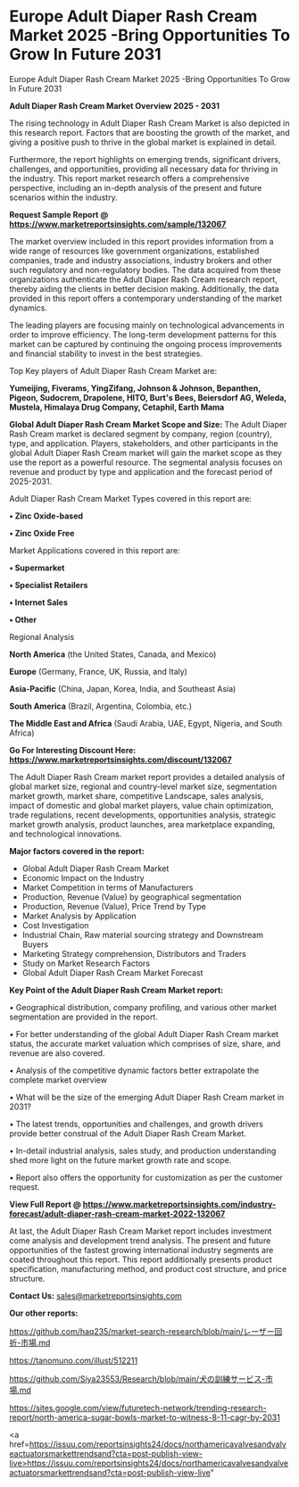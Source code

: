 # Europe Adult Diaper Rash Cream Market 2025 -Bring Opportunities To Grow In Future 2031
Europe Adult Diaper Rash Cream Market 2025 -Bring Opportunities To Grow In Future 2031

<Strong> Adult Diaper Rash Cream Market Overview 2025 - 2031</strong>

The rising technology in Adult Diaper Rash Cream Market is also depicted in this research report. Factors that are boosting the growth of the market, and giving a positive push to thrive in the global market is explained in detail.

Furthermore, the report highlights on emerging trends, significant drivers, challenges, and opportunities, providing all necessary data for thriving in the industry. This report market research offers a comprehensive perspective, including an in-depth analysis of the present and future scenarios within the industry.

<strong>Request Sample Report @ <a href=https://www.marketreportsinsights.com/sample/132067>https://www.marketreportsinsights.com/sample/132067</a></strong>

The market overview included in this report provides information from a wide range of resources like government organizations, established companies, trade and industry associations, industry brokers and other such regulatory and non-regulatory bodies. The data acquired from these organizations authenticate the Adult Diaper Rash Cream research report, thereby aiding the clients in better decision making. Additionally, the data provided in this report offers a contemporary understanding of the market dynamics.

The leading players are focusing mainly on technological advancements in order to improve efficiency. The long-term development patterns for this market can be captured by continuing the ongoing process improvements and financial stability to invest in the best strategies.

Top Key players of Adult Diaper Rash Cream Market are:

<strong>Yumeijing, Fiverams, YingZifang, Johnson & Johnson, Bepanthen, Pigeon, Sudocrem, Drapolene, HITO, Burt's Bees, Beiersdorf AG, Weleda, Mustela, Himalaya Drug Company, Cetaphil, Earth Mama</strong>

<strong><b>Global Adult Diaper Rash Cream Market Scope and Size:</b></strong>
The Adult Diaper Rash Cream market is declared segment by company, region (country), type, and application. Players, stakeholders, and other participants in the global Adult Diaper Rash Cream market will gain the market scope as they use the report as a powerful resource. The segmental analysis focuses on revenue and product by type and application and the forecast period of 2025-2031.

Adult Diaper Rash Cream Market Types covered in this report are:

<strong>• Zinc Oxide-based

• Zinc Oxide Free</strong>

Market Applications covered in this report are:

<strong>• Supermarket

• Specialist Retailers

• Internet Sales

• Other</strong> 

Regional Analysis

<strong>North America</strong> (the United States, Canada, and Mexico)

<strong>Europe</strong> (Germany, France, UK, Russia, and Italy)

<strong>Asia-Pacific</strong> (China, Japan, Korea, India, and Southeast Asia)

<strong>South America</strong> (Brazil, Argentina, Colombia, etc.)

<strong>The Middle East and Africa</strong> (Saudi Arabia, UAE, Egypt, Nigeria, and South Africa)

<strong>Go For Interesting Discount Here: <a href=https://www.marketreportsinsights.com/discount/132067>https://www.marketreportsinsights.com/discount/132067</a></strong>

The Adult Diaper Rash Cream market report provides a detailed analysis of global market size, regional and country-level market size, segmentation market growth, market share, competitive Landscape, sales analysis, impact of domestic and global market players, value chain optimization, trade regulations, recent developments, opportunities analysis, strategic market growth analysis, product launches, area marketplace expanding, and technological innovations.

<strong><b>Major factors covered in the report:</b></strong>
<ul>
  <li>Global Adult Diaper Rash Cream Market </li>
  <li>Economic Impact on the Industry</li>
  <li>Market Competition in terms of Manufacturers</li>
  <li>Production, Revenue (Value) by geographical segmentation</li>
  <li>Production, Revenue (Value), Price Trend by Type</li>
  <li>Market Analysis by Application</li>
  <li>Cost Investigation</li>
  <li>Industrial Chain, Raw material sourcing strategy and Downstream Buyers</li>
  <li>Marketing Strategy comprehension, Distributors and Traders</li>
  <li>Study on Market Research Factors</li>
  <li>Global Adult Diaper Rash Cream Market Forecast</li>
</ul>

<strong><b>Key Point of the Adult Diaper Rash Cream Market report:</b></strong>

• Geographical distribution, company profiling, and various other market segmentation are provided in the report.

• For better understanding of the global Adult Diaper Rash Cream market status, the accurate market valuation which comprises of size, share, and revenue are also covered.

• Analysis of the competitive dynamic factors better extrapolate the complete market overview

• What will be the size of the emerging Adult Diaper Rash Cream market in 2031?

• The latest trends, opportunities and challenges, and growth drivers provide better construal of the Adult Diaper Rash Cream Market.

• In-detail industrial analysis, sales study, and production understanding shed more light on the future market growth rate and scope.

• Report also offers the opportunity for customization as per the customer request.

<strong><b>View Full Report @ <a href=https://www.marketreportsinsights.com/industry-forecast/adult-diaper-rash-cream-market-2022-132067>https://www.marketreportsinsights.com/industry-forecast/adult-diaper-rash-cream-market-2022-132067</a></b></strong>


At last, the Adult Diaper Rash Cream Market report includes investment come analysis and development trend analysis. The present and future opportunities of the fastest growing international industry segments are coated throughout this report. This report additionally presents product specification, manufacturing method, and product cost structure, and price structure.

<strong>Contact Us:</strong>
sales@marketreportsinsights.com

<strong>Our other reports:</strong>

<a href=https://github.com/haq235/market-search-research/blob/main/レーザー回折-市場.md>https://github.com/haq235/market-search-research/blob/main/レーザー回折-市場.md</a>

<a href=https://tanomuno.com/illust/512211>https://tanomuno.com/illust/512211</a>

<a href=https://github.com/Siya23553/Research/blob/main/犬の訓練サービス-市場.md>https://github.com/Siya23553/Research/blob/main/犬の訓練サービス-市場.md</a>

<a href=https://sites.google.com/view/futuretech-network/trending-research-report/north-america-sugar-bowls-market-to-witness-8-11-cagr-by-2031>https://sites.google.com/view/futuretech-network/trending-research-report/north-america-sugar-bowls-market-to-witness-8-11-cagr-by-2031</a>

<a href=https://issuu.com/reportsinsights24/docs/northamericavalvesandvalveactuatorsmarkettrendsand?cta=post-publish-view-live>https://issuu.com/reportsinsights24/docs/northamericavalvesandvalveactuatorsmarkettrendsand?cta=post-publish-view-live</a>"
